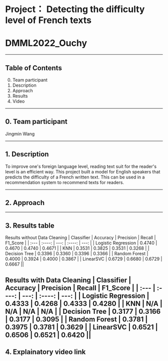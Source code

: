 
# Project： Detecting the difficulty level of French texts
# DMML2022_Ouchy
---

## Table of Contents
0. Team participant
1. Description
2. Approach
3. Results
4. Video
---

## 0. Team participant
Jingmin Wang

---

## 1. Description
To improve one's foreign language level, reading text suit for the reader's level is an efficient way. This project built a model for English speakers that predicts the difficulty of a French written text. This can be used in a recommendation system to recommend texts for readers.

---

## 2. Approach

---

## 3. Results table

Results without Data Cleaning
| Classifier      | Accuracy | Precision     | Recall | F1_Score |
| :---        |    :----:   |    ---: |    :----:   |    ---: |
| Logistic Regression      | 0.4740      | 0.4670   |  0.4740  | 0.4671      | 
| KNN   | 0.3531      | 0.3825      |   0.3531   |  0.3268    |
| Decision Tree   |    0.3396      | 0.3360      |   0.3396    |  0.3366  |
| Random Forest   |   0.4000  | 0.3924      |   0.4000  |   0.3867  |
| LinearSVC      | 0.6729      | 0.6680   |   0.6729  |  0.6667  ||

Results with Data Cleaning
| Classifier      | Accuracy | Precision     | Recall | F1_Score |
| :---        |    :----:   |    ---: |    :----:   |    ---: |
| Logistic Regression      | 0.4333      | 0.4268   |  0.4333  | 0.4280      | 
| KNN   | N/A      | N/A      |   N/A   |  N/A    |
| Decision Tree   |    0.3177      | 0.3166      |   0.3177    |  0.3095  |
| Random Forest   |   0.3781  | 0.3975      |   0.3781  |   0.3629  |
| LinearSVC      | 0.6521      | 0.6506   |   0.6521  |  0.6420  ||
---

## 4. Explainatory video link
